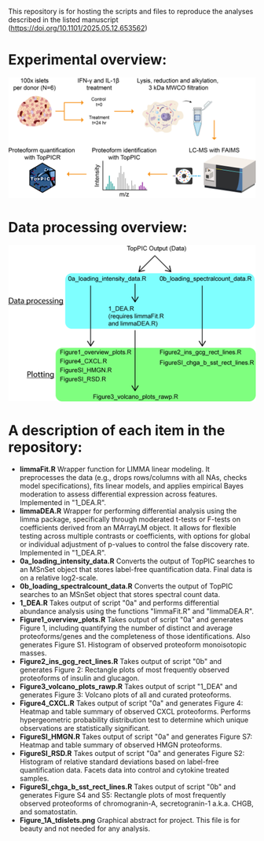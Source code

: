 This repository is for hosting the scripts and files to reproduce the analyses described in the listed manuscript (https://doi.org/10.1101/2025.05.12.653562)

# Experimental overview:
![alt text](https://github.com/ashleyives/top_down_islets_cytokine/blob/main/Figure_1A_tdislets.png)

# Data processing overview:
![alt text](https://github.com/ashleyives/top_down_islets_cytokine/blob/main/workflow_github_v1.png)

# A description of each item in the repository: 
- **limmaFit.R** Wrapper function for LIMMA linear modeling. It preprocesses the data (e.g., drops rows/columns with all NAs, checks model specifications), fits linear models, and applies empirical Bayes moderation to assess differential expression across features. Implemented in "1_DEA.R".
- **limmaDEA.R** Wrapper for performing differential analysis using the limma package, specifically through moderated t-tests or F-tests on coefficients derived from an MArrayLM object. It allows for flexible testing across multiple contrasts or coefficients, with options for global or individual adjustment of p-values to control the false discovery rate. Implemented in "1_DEA.R".
- **0a_loading_intensity_data.R** Converts the output of TopPIC searches to an MSnSet object that stores label-free quantification data. Final data is on a relative log2-scale.
- **0b_loading_spectralcount_data.R** Converts the output of TopPIC searches to an MSnSet object that stores spectral count data. 
- **1_DEA.R** Takes output of script "0a" and performs differential abundance analysis using the functions "limmaFit.R" and "limmaDEA.R". 
- **Figure1_overview_plots.R** Takes output of script "0a" and generates Figure 1, including quantifying the number of distinct and average proteoforms/genes and the completeness of those identifications. Also generates Figure S1. Histogram of observed proteoform monoisotopic masses. 
- **Figure2_ins_gcg_rect_lines.R** Takes output of script "0b" and generates Figure 2: Rectangle plots of most frequently observed proteoforms of insulin and glucagon.
- **Figure3_volcano_plots_rawp.R** Takes output of script "1_DEA" and generates Figure 3: Volcano plots of all and curated proteoforms.
- **Figure4_CXCL.R** Takes output of script "0a" and generates Figure 4: Heatmap and table summary of observed CXCL proteoforms. Performs hypergeometric probability distribution test to determine which unique observations are statistically significant.
- **FigureSI_HMGN.R** Takes output of script "0a" and generates Figure S7: Heatmap and table summary of observed HMGN proteoforms. 
- **FigureSI_RSD.R** Takes output of script "0a" and generates Figure S2: Histogram of relative standard deviations based on label-free quantification data. Facets data into control and cytokine treated samples. 
- **FigureSI_chga_b_sst_rect_lines.R** Takes output of script "0b" and generates Figure S4 and S5: Rectangle plots of most frequently observed proteoforms of chromogranin-A, secretogranin-1 a.k.a. CHGB, and somatostatin.
- **Figure_1A_tdislets.png** Graphical abstract for project. This file is for beauty and not needed for any analysis. 



